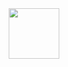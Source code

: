 <div id="header" align="center">
  <img src="https://storyset.com/illustration/formula/bro/animate?share=59808" width="100"/>
</div>
